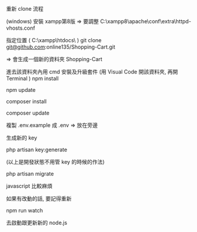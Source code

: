 重新 clone 流程

(windows) 安裝 xampp第8版 => 要調整 C:\xampp8\apache\conf\extra\httpd-vhosts.conf

指定位置 ( C:\xampp\htdocs\ )
git clone git@github.com:online135/Shopping-Cart.git

=> 會生成一個新的資料夾 Shopping-Cart

進去該資料夾內用 cmd 安裝及升級套件 (用 Visual Code 開該資料夾, 再開 Terminal )
npm install

npm update

composer install

composer update

複製 .env.example 成 .env => 放在旁邊

生成新的 key

php artisan key:generate

(以上是開發狀態不用管 key 的時候的作法)

php artisan migrate

javascript 比較麻煩

如果有改動的話, 要記得重新

npm run watch

去啟動跟更新新的 node.js